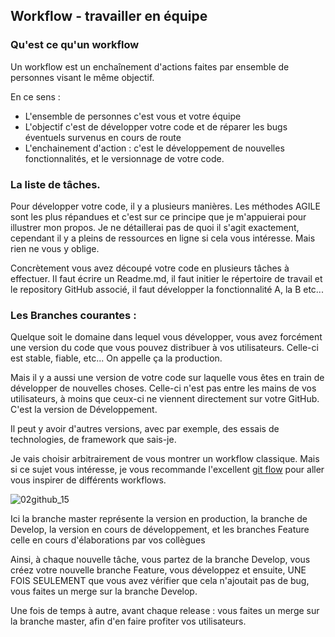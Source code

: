 ## Workflow - travailler en équipe

### Qu'est ce qu'un workflow

Un workflow est un enchaînement d'actions faites par ensemble de personnes visant le même objectif.

En ce sens : 

- L'ensemble de personnes c'est vous et votre équipe
- L'objectif c'est de développer votre code et de réparer les bugs éventuels survenus en cours de route
- L'enchainement d'action : c'est le développement de nouvelles fonctionnalités, et le versionnage de votre code.



### La liste de tâches.

Pour développer votre code, il y a plusieurs manières. Les méthodes AGILE sont les plus répandues et c'est sur ce principe que je m'appuierai pour illustrer mon propos. Je ne détaillerai pas de quoi il s'agit exactement, cependant il y a pleins de ressources en ligne si cela vous intéresse. Mais rien ne vous y oblige.

Concrètement vous avez découpé votre code en plusieurs tâches à effectuer. Il faut écrire un Readme.md, il faut initier le répertoire de travail et le repository GitHub associé, il faut développer la fonctionnalité A, la B etc...



### Les Branches courantes : 

Quelque soit le domaine dans lequel vous développer, vous avez forcément une version du code que vous pouvez distribuer à vos utilisateurs. Celle-ci est stable, fiable, etc...  On appelle ça la production.

Mais il y a aussi une version de votre code sur laquelle vous êtes en train de développer de nouvelles choses. Celle-ci n'est pas entre les mains de vos utilisateurs, à moins que ceux-ci ne viennent directement sur votre GitHub. C'est la version de Développement.

Il peut y avoir d'autres versions, avec par exemple, des essais de technologies, de framework que sais-je.



Je vais choisir arbitrairement de vous montrer un workflow classique. Mais si ce sujet vous intéresse, je vous recommande l'excellent [git flow](https://fr.atlassian.com/git/tutorials/comparing-workflows/gitflow-workflow) pour aller vous inspirer de différents workflows.



![02github_15](D:/ADN/Formation/Git/pictures/gitflow.svg)



Ici la branche master représente la version en production, la branche de Develop, la version en cours de développement, et les branches Feature celle en cours d'élaborations par vos collègues



Ainsi, à chaque nouvelle tâche, vous partez de la branche Develop, vous créez votre nouvelle branche Feature, vous développez et ensuite, UNE FOIS SEULEMENT que vous avez vérifier que cela n'ajoutait pas de bug, vous faites un merge sur la branche Develop.

Une fois de temps à autre, avant chaque release : vous faites un merge sur la branche master, afin d'en faire profiter vos utilisateurs.